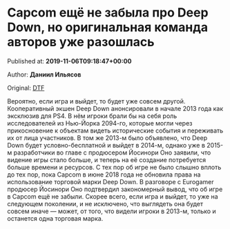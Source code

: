 
# Capcom ещё не забыла про Deep Down, но оригинальная команда авторов уже разошлась

Published at: **2019-11-06T09:18:47+00:00**

Author: **Даниил Ильясов**

Original: [DTF](https://dtf.ru/gameindustry/79842-capcom-eshche-ne-zabyla-pro-deep-down-no-originalnaya-komanda-avtorov-uzhe-razoshlas)

Вероятно, если игра и выйдет, то будет уже совсем другой.
Кооперативный экшен Deep Down анонсировали в начале 2013 года как эксклюзив для PS4. В нём игроки брали бы на себя роль исследователей из Нью-Йорка 2094-го, которые могли через прикосновение к объектам видеть исторические события и переживать их от лица участников.
В том же 2013-м было объявлено, что Deep Down будет условно-бесплатной и выйдет в 2014-м, однако уже в 2015-м разработчики во главе с продюсером Йосинори Оно заявили, что видение игры стало больше, и теперь на её создание потребуется больше времени и ресурсов.
С тех пор об игре не было слышно вплоть до тех пор, пока Capcom в июне 2018 года не обновила права на использование торговой марки Deep Down.
В разговоре с Eurogamer продюсер Йосинори Оно подтвердил закономерный вывод, что об игре в Capcom ещё не забыли.
Скорее всего, если игра и выйдет, то уже на следующем поколении, и не исключено, что выглядеть она будет совсем иначе — может, от того, что видели игроки в 2013-м, только и останется одна торговая марка.
